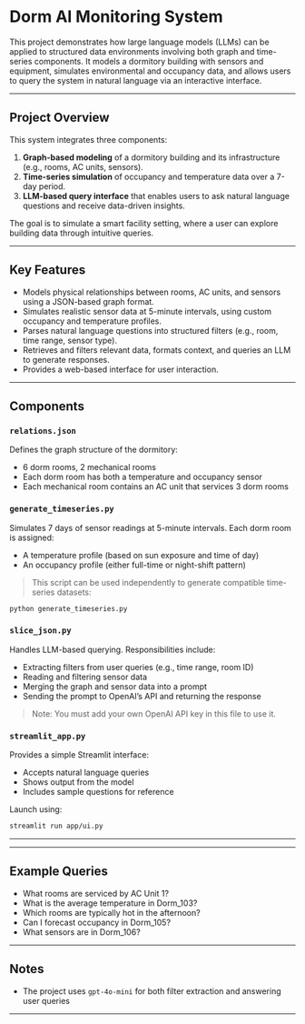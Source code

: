 # Dorm AI Monitoring System

This project demonstrates how large language models (LLMs) can be applied to structured data environments involving both graph and time-series components. It models a dormitory building with sensors and equipment, simulates environmental and occupancy data, and allows users to query the system in natural language via an interactive interface.

---

## Project Overview

This system integrates three components:

1. **Graph-based modeling** of a dormitory building and its infrastructure (e.g., rooms, AC units, sensors).
2. **Time-series simulation** of occupancy and temperature data over a 7-day period.
3. **LLM-based query interface** that enables users to ask natural language questions and receive data-driven insights.

The goal is to simulate a smart facility setting, where a user can explore building data through intuitive queries.

---

## Key Features

* Models physical relationships between rooms, AC units, and sensors using a JSON-based graph format.
* Simulates realistic sensor data at 5-minute intervals, using custom occupancy and temperature profiles.
* Parses natural language questions into structured filters (e.g., room, time range, sensor type).
* Retrieves and filters relevant data, formats context, and queries an LLM to generate responses.
* Provides a web-based interface for user interaction.

---

## Components

### `relations.json`

Defines the graph structure of the dormitory:

* 6 dorm rooms, 2 mechanical rooms
* Each dorm room has both a temperature and occupancy sensor
* Each mechanical room contains an AC unit that services 3 dorm rooms

### `generate_timeseries.py`

Simulates 7 days of sensor readings at 5-minute intervals. Each dorm room is assigned:

* A temperature profile (based on sun exposure and time of day)
* An occupancy profile (either full-time or night-shift pattern)

> This script can be used independently to generate compatible time-series datasets:

```bash
python generate_timeseries.py
```

### `slice_json.py`

Handles LLM-based querying. Responsibilities include:

* Extracting filters from user queries (e.g., time range, room ID)
* Reading and filtering sensor data
* Merging the graph and sensor data into a prompt
* Sending the prompt to OpenAI’s API and returning the response

> Note: You must add your own OpenAI API key in this file to use it.

### `streamlit_app.py`

Provides a simple Streamlit interface:

* Accepts natural language queries
* Shows output from the model
* Includes sample questions for reference

Launch using:

```bash
streamlit run app/ui.py
```

---
---

## Example Queries

* What rooms are serviced by AC Unit 1?
* What is the average temperature in Dorm\_103?
* Which rooms are typically hot in the afternoon?
* Can I forecast occupancy in Dorm\_105?
* What sensors are in Dorm\_106?

---

## Notes
* The project uses `gpt-4o-mini` for both filter extraction and answering user queries
---
